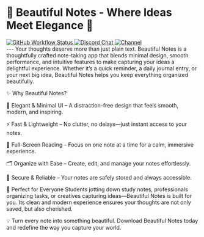 # 🌸 Beautiful Notes - Where Ideas Meet Elegance 🌸

<div align="left">
  <a href="https://bismay-exe.github.io/Beautiful-Notes/">
    <img alt="GitHub Workflow Status" src="https://img.shields.io/badge/Platform-Web%20%7C%20Mobile-blue">
  </a>
  <a href="https://github.com/Bismay-exe">
    <img alt="Discord Chat" src="https://img.shields.io/github/v/release/SukiSU-Ultra/SukiSU-Ultra?label=Github&logo=github">
  </a>
  <a href="http://t.me/bismay_exe">
    <img alt="Channel" src="https://img.shields.io/badge/Follow-Telegram-blue.svg?logo=telegram">
  </a>
</div>
---
Your thoughts deserve more than just plain text. Beautiful Notes is a thoughtfully crafted note-taking app that blends minimal design, smooth performance, and intuitive features to make capturing your ideas a delightful experience. Whether it’s a quick reminder, a daily journal entry, or your next big idea, Beautiful Notes helps you keep everything organized beautifully.

✨ Why Beautiful Notes?

📝 Elegant & Minimal UI – A distraction-free design that feels smooth, modern, and inspiring.

⚡ Fast & Lightweight – No clutter, no delays—just instant access to your notes.

📖 Full-Screen Reading – Focus on one note at a time for a calm, immersive experience.

🗂️ Organize with Ease – Create, edit, and manage your notes effortlessly.

💾 Secure & Reliable – Your notes are safely stored and always accessible.

🌟 Perfect for Everyone
Students jotting down study notes, professionals organizing tasks, or creatives capturing ideas—Beautiful Notes is built for you. Its clean and modern experience ensures your thoughts are not only saved, but also cherished.

💡 Turn every note into something beautiful.
Download Beautiful Notes today and redefine the way you capture your world.
